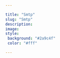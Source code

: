 ```yaml
---

title: "Smtp"
slug: "Smtp"
description: 
image: 
style:
 background: "#2a9c4f"
 color: "#fff"

---
```

